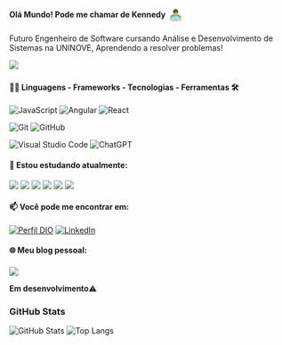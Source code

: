 #### Olá Mundo! Pode me chamar de Kennedy <img src="https://raw.githubusercontent.com/arthurgalanti/arthurgalanti/main/assets/man-technologist.gif" width="30" style="vertical-align: middle;">

Futuro Engenheiro de Software cursando Análise e Desenvolvimento de Sistemas na UNINOVE, Aprendendo a resolver problemas!

<a href="https://visitorbadge.io/status?path=https%3A%2F%2Fgithub.com%2Farthurgalanti"><img src="https://api.visitorbadge.io/api/combined?path=https%3A%2F%2Fgithub.com%2Farthurgalanti&label=Visitantes%20(HOJE%2FTotal)&labelColor=%235b187e&countColor=%235b187e&labelStyle=upper" /></a>

<div style="width: max-content;">

#### 👨‍💻 Linguagens - Frameworks - Tecnologias - Ferramentas  🛠

![JavaScript](https://img.shields.io/badge/JavaScript-%23EFD81D?style=flat-square&labelColor=%23414141&logo=javascript&logoColor=white)
![Angular](https://img.shields.io/badge/Angular-%23FF0000?style=flat-square&labelColor=%23414141&logo=angular&logoColor=white)
![React](https://img.shields.io/badge/React-%230080FF?style=flat-square&labelColor=%23414141&logo=react&logoColor=white)

![Git](https://img.shields.io/badge/Git-%23FFA500?style=flat-square&labelColor=%23414141&logo=git&logoColor=white)
![GitHub](https://img.shields.io/badge/GitHub-000000?style=flat-square&labelColor=white&logo=github&logoColor=black)

![Visual Studio Code](https://img.shields.io/badge/Visual%20Studio%20Code-%232D9EEA?style=flat-square&labelColor=%23414141&logo=visual-studio-code&logoColor=white)
![ChatGPT](https://img.shields.io/badge/ChatGPT-%231A9A7A?style=flat-square&labelColor=%23414141&logo=openai&logoColor=white)</div></div>

#### 🌱 Estou estudando atualmente:
<div>
<img src="https://img.shields.io/badge/TypeScript-%232F74C0?style=flat-square&labelColor=%23414141&logo=typescript&logoColor=white" />
<img src="https://img.shields.io/badge/Angular-%23DE3641?style=flat-square&labelColor=%23414141&logo=angular&logoColor=white" />
<img src="https://img.shields.io/badge/React-%230080FF?style=flat-square&labelColor=%23414141&logo=react&logoColor=white" />
<img src="https://img.shields.io/badge/Flutter-%230080FF?style=flat-square&labelColor=%23414141&logo=flutter&logoColor=white" />
<img src="https://img.shields.io/badge/.Net-%23631F74?style=flat-square&labelColor=%23414141&logo=dotnet&logoColor=white" />
<img src="https://img.shields.io/badge/Inglês-%2300A86B?style=flat-square&labelColor=%23414141logoColor=white" />
</div>

#### 📫 Você pode me encontrar em:

[![Perfil DIO](https://img.shields.io/badge/-Meu%20Perfil%20na%20DIO-30A3DC?style=for-the-badge)](https://www.dio.me/users/kennedy_aurora_dev)
[![LinkedIn](https://img.shields.io/badge/-LinkedIn-%230A66C2?style=flat-square&labelColor=%230A66C2&logo=linkedin&logoColor=black&link=https://www.linkedin.com/in/arthurgalanti/)](https://www.linkedin.com/in/kennedy-aurora-4906051b8)

#### 🌐 Meu blog pessoal:
<div >
	<a href="https://kennedyaurora-portfolio.netlify.app/">
  	<img align="center" src="https://galanti.dev/src/logo.png" width="150" />
  	</a>
</div>
	<p><strong>Em desenvolvimento</strong>⚠️</p>
 
### GitHub Stats

![GitHub Stats](https://github-readme-stats.vercel.app/api?username=kennedysfc&theme=transparent&bg_color=000&border_color=30A3DC&show_icons=true&icon_color=30A3DC&title_color=E94D5F&text_color=FFF)
![Top Langs](https://github-readme-stats-git-masterrstaa-rickstaa.vercel.app/api/top-langs/?username=kennedysfc&layout=compact&bg_color=000&border_color=30A3DC&title_color=E94D5F&text_color=FFF)
